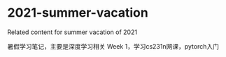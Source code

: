# 2021-summer-vacation
Related content for summer vacation of 2021

暑假学习笔记，主要是深度学习相关
Week 1，学习cs231n网课，pytorch入门
